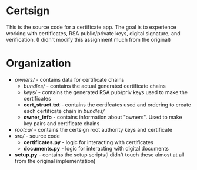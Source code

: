 # Certsign
This is the source code for a certificate app. The goal is to experience working with certificates, RSA public/private keys, digital signature, and verification. (I didn't modify this assignment much from the original)

# Organization
* *owners/* - contains data for certificate chains
    * *bundles/* - contains the actual generated certificate chains
    * *keys/* - contains the generated RSA pub/priv keys used to make the certificates
    * **cert_struct.txt** - contains the certifcates used and ordering to create each certificate chain in *bundles/*
    * **owner_info** - contains information about "owners". Used to make key pairs and certificate chains
* *rootca/* - contains the certsign root authority keys and certificate
* *src/* - source code 
    * **certificates.py** - logic for interacting with certificates
    * **documents.py** - logic for interacting with digital documents
* **setup.py** - contains the setup scripts(I didn't touch these almost at all from the original implementation)